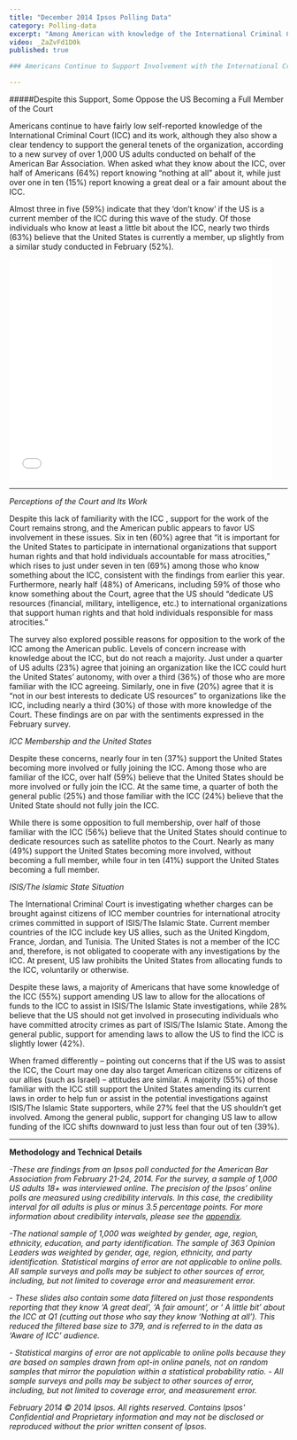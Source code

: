 ```yaml
---
title: "December 2014 Ipsos Polling Data"
category: Polling-data
excerpt: "Among American with knowledge of the International Criminal Court, desire for more support, but unsure if the U.S. should join the Court."
video: _ZaZvFd1D0k 
published: true

### Americans Continue to Support Involvement with the International Criminal Court (ICC)

---
```


#####Despite this Support, Some Oppose the US Becoming a Full Member of the Court 

Americans continue to have fairly low self-reported knowledge of the International Criminal Court (ICC) and its work, although they also show a clear tendency to support the general tenets of the organization, according to a new survey of over 1,000 US adults conducted on behalf of the American Bar Association. When asked what they know about the ICC, over half of Americans (64%) report knowing “nothing at all” about it, while just over one in ten (15%) report knowing a great deal or a fair amount about the ICC. 

Almost three in five (59%) indicate that they ‘don’t know’ if the US is a current member of the ICC during this wave of the study.  Of those individuals who know at least a little bit about the ICC, nearly two thirds (63%) believe that the United States is currently a member, up slightly from a similar study conducted in February (52%).

<iframe src="//www.slideshare.net/slideshow/embed_code/42734074" width="476" height="400" frameborder="0" marginwidth="0" marginheight="0" scrolling="no"></iframe>

---

*Perceptions of the Court and Its Work*

Despite this lack of familiarity with the ICC , support for the work of the Court remains strong, and the American public appears to favor US involvement in these issues. Six in ten (60%) agree that “it is important for the United States to participate in international organizations that support human rights and that hold individuals accountable for mass atrocities,” which rises to just under seven in ten (69%) among those who know something about the ICC, consistent with the findings from earlier this year. Furthermore, nearly half (48%) of Americans, including 59% of those who know something about the Court, agree that the US should “dedicate US resources (financial, military, intelligence, etc.) to international organizations that support human rights and that hold individuals responsible for mass atrocities.”  

The survey also explored possible reasons for opposition to the work of the ICC among the American public. Levels of concern increase with knowledge about the ICC, but do not reach a majority. Just under a quarter of US adults (23%) agree that joining an organization like the ICC could hurt the United States’ autonomy, with over a third (36%) of those who are more familiar with the ICC agreeing. Similarly, one in five (20%) agree that it is “not in our best interests to dedicate US resources” to organizations like the ICC, including nearly a third (30%) of those with more knowledge of the Court. These findings are on par with the sentiments expressed in the February survey.

*ICC Membership and the United States*

Despite these concerns, nearly four in ten (37%) support the United States becoming more involved or fully joining the ICC. Among those who are familiar of the ICC, over half (59%) believe that the United States should be more involved or fully join the ICC.  At the same time, a quarter of both the general public (25%) and those familiar with the ICC (24%) believe that the United State should not fully join the ICC. 

While there is some opposition to full membership, over half of those familiar with the ICC (56%) believe that the United States should continue to dedicate resources such as satellite photos to the Court.  Nearly as many (49%) support the United States becoming more involved, without becoming a full member, while four in ten (41%) support the United States becoming a full member.

*ISIS/The Islamic State Situation*	

The International Criminal Court is investigating whether charges can be brought against citizens of ICC member countries for international atrocity crimes committed in support of ISIS/The Islamic State. Current member countries of the ICC include key US allies, such as the United Kingdom, France, Jordan, and Tunisia. The United States is not a member of the ICC and, therefore, is not obligated to cooperate with any investigations by the ICC. At present, US law prohibits the United States from allocating funds to the ICC, voluntarily or otherwise. 

Despite these laws, a majority of Americans that have some knowledge of the ICC (55%) support amending US law to allow for the allocations of funds to the ICC to assist in ISIS/The Islamic State investigations, while 28% believe that the US should not get involved in prosecuting individuals who have committed atrocity crimes as part of ISIS/The Islamic State.   Among the general public, support for amending laws to allow the US to find the ICC is slightly lower (42%). 

When framed differently – pointing out concerns that if the US was to assist the ICC, the Court may one day also target American citizens or citizens of our allies (such as Israel) – attitudes are similar. A majority (55%) of those familiar with the ICC still support the United States amending its current laws in order to help fun or assist in the potential investigations against ISIS/The Islamic State supporters, while 27% feel that the US shouldn’t get involved. Among the general public, support for changing US law to allow funding of the ICC shifts downward to just less than four out of ten (39%).  


---

**Methodology and Technical Details**

*-These are findings from an Ipsos poll conducted for the American Bar Association from February 21-24, 2014. For the survey, a sample of 1,000 US adults 18+ was interviewed online. The precision of the Ipsos’ online polls are measured using credibility intervals. In this case, the credibility interval for all adults is plus or minus 3.5 percentage points. For more information about credibility intervals, please see the [appendix](http://www.international-criminal-justice-today.org/ipsos-appendix/).* 

*-The national sample of 1,000 was weighted by gender, age, region, ethnicity, education, and party identification. The sample of 363 Opinion Leaders was weighted by gender, age, region, ethnicity, and party identification. Statistical margins of error are not applicable to online polls. All sample surveys and polls may be subject to other sources of error, including, but not limited to coverage error and measurement error.*  


*- These slides also contain some data filtered on just those respondents reporting that they know ‘A great deal’, ‘A fair amount’, or ‘ A little bit’ about the ICC at Q1 (cutting out those who say they know ‘Nothing at all’). This reduced the filtered base size to 379, and is referred to in the data as ‘Aware of ICC’ audience.*

*- Statistical margins of error are not applicable to online polls because they are based on samples drawn from opt-in online panels, not on random samples that mirror the population within a statistical probability ratio.*
*- All sample surveys and polls may be subject to other sources of error, including, but not limited to coverage error, and measurement error.*

*February 2014 © 2014 Ipsos. All rights reserved. Contains Ipsos' Confidential and Proprietary information and may not be disclosed or reproduced without the prior written consent of Ipsos.*
